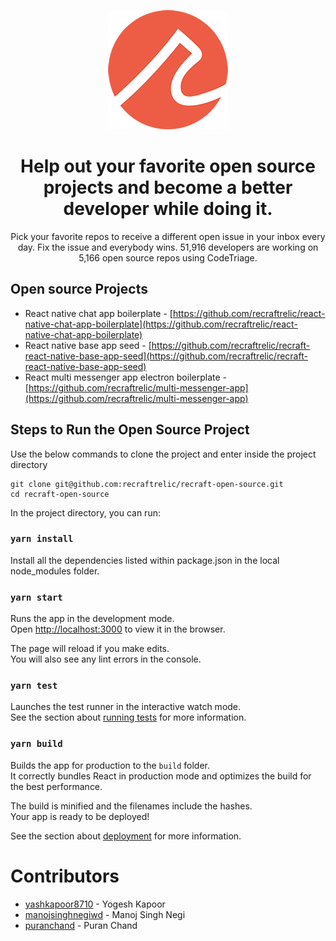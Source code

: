 <p align="center">
  <img src="./src/logo.png">
</p>

<h1 align="center">Help out your favorite open source projects and become a better developer while doing it.</h1>

<p align="center">Pick your favorite repos to receive a different open issue in your inbox every day. Fix the issue and everybody wins. 51,916 developers are working on 5,166 open source repos using CodeTriage.</p>

## Open source Projects

* React native chat app boilerplate - [https://github.com/recraftrelic/react-native-chat-app-boilerplate](https://github.com/recraftrelic/react-native-chat-app-boilerplate)
* React native base app seed - [https://github.com/recraftrelic/recraft-react-native-base-app-seed](https://github.com/recraftrelic/recraft-react-native-base-app-seed)
* React multi messenger app electron boilerplate - [https://github.com/recraftrelic/multi-messenger-app](https://github.com/recraftrelic/multi-messenger-app)

## Steps to Run the Open Source Project

Use the below commands to clone the project and enter inside the project directory

```
git clone git@github.com:recraftrelic/recraft-open-source.git
cd recraft-open-source
```

In the project directory, you can run:

### `yarn install`

Install all the dependencies listed within package.json in the local node_modules folder.

### `yarn start`

Runs the app in the development mode.<br />
Open [http://localhost:3000](http://localhost:3000) to view it in the browser.

The page will reload if you make edits.<br />
You will also see any lint errors in the console.

### `yarn test`

Launches the test runner in the interactive watch mode.<br />
See the section about [running tests](https://facebook.github.io/create-react-app/docs/running-tests) for more information.

### `yarn build`

Builds the app for production to the `build` folder.<br />
It correctly bundles React in production mode and optimizes the build for the best performance.

The build is minified and the filenames include the hashes.<br />
Your app is ready to be deployed!

See the section about [deployment](https://facebook.github.io/create-react-app/docs/deployment) for more information.

Contributors
=======
* [yashkapoor8710](https://github.com/yashkapoor8710) - Yogesh Kapoor
* [manojsinghnegiwd](https://github.com/manojsinghnegiwd) - Manoj Singh Negi
* [puranchand](https://github.com/puranchand) - Puran Chand